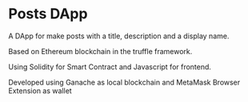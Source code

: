 # Posts DApp

A DApp for make posts with a title, description and a display name.

Based on Ethereum blockchain in the truffle framework.

Using Solidity for Smart Contract and Javascript for frontend.

Developed using Ganache as local blockchain and MetaMask Browser Extension as wallet
